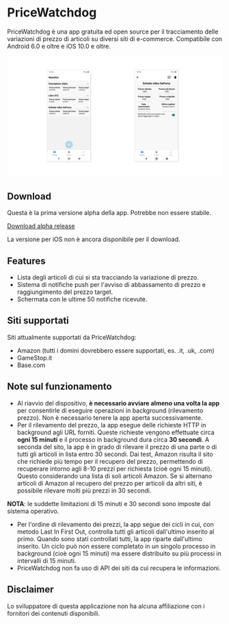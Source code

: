 # PriceWatchdog
PriceWatchdog è una app gratuita ed open source per il tracciamento delle variazioni di prezzo di articoli su diversi siti di e-commerce. Compatibile con Android 6.0 e oltre e iOS 10.0 e oltre.

![screenshot](./readme-imgs/screenshots.png)

## Download
Questa è la prima versione alpha della app. Potrebbe non essere stabile.

[Download alpha release](https://github.com/fuscoantonio/pricewatchdog/releases/tag/v0.1-alpha)

La versione per iOS non è ancora disponibile per il download.

## Features
* Lista degli articoli di cui si sta tracciando la variazione di prezzo.
* Sistema di notifiche push per l'avviso di abbassamento di prezzo e raggiungimento del prezzo target.
* Schermata con le ultime 50 notifiche ricevute.

## Siti supportati
Siti attualmente supportati da PriceWatchdog:
* Amazon (tutti i domini dovrebbero essere supportati, es. .it, .uk, .com)
* GameStop.it
* Base.com

## Note sul funzionamento
* Al riavvio del dispositivo, **è necessario avviare almeno una volta la app** per consentirle di eseguire operazioni in background (rilevamento prezzo). Non è necessario tenere la app aperta successivamente.
* Per il rilevamento del prezzo, la app esegue delle richieste HTTP in background agli URL forniti. Queste richieste vengono effettuate circa **ogni 15 minuti** e il processo in background dura circa **30 secondi**. A seconda del sito, la app è in grado di rilevare il prezzo di una parte o di tutti gli articoli in lista entro 30 secondi. Dai test, Amazon risulta il sito che richiede più tempo per il recupero del prezzo, permettendo di recuperare intorno agli 8-10 prezzi per richiesta (cioè ogni 15 minuti). Questo considerando una lista di soli articoli Amazon. Se si alternano articoli di Amazon al recupero del prezzo per articoli da altri siti, è possibile rilevare molti più prezzi in 30 secondi.

**NOTA**: le suddette limitazioni di 15 minuti e 30 secondi sono imposte dal sistema operativo.

* Per l'ordine di rilevamento dei prezzi, la app segue dei cicli in cui, con metodo Last In First Out, controlla tutti gli articoli dall'ultimo inserito al primo. Quando sono stati controllati tutti, la app riparte dall'ultimo inserito. Un ciclo può non essere completato in un singolo processo in background (cioè ogni 15 minuti) ma essere distribuito su più processi in intervalli di 15 minuti.
* PriceWatchdog non fa uso di API dei siti da cui recupera le informazioni.

## Disclaimer
Lo sviluppatore di questa applicazione non ha alcuna affiliazione con i fornitori dei contenuti disponibili.
